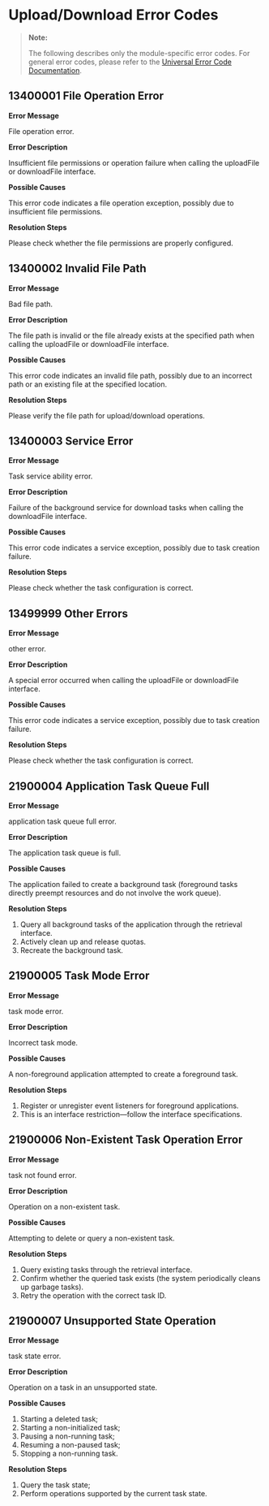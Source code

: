 # Upload/Download Error Codes

> **Note:**
>
> The following describes only the module-specific error codes. For general error codes, please refer to the [Universal Error Code Documentation](cj-errorcode-universal.md).

## 13400001 File Operation Error

**Error Message**

File operation error.

**Error Description**

Insufficient file permissions or operation failure when calling the uploadFile or downloadFile interface.

**Possible Causes**

This error code indicates a file operation exception, possibly due to insufficient file permissions.

**Resolution Steps**

Please check whether the file permissions are properly configured.

## 13400002 Invalid File Path

**Error Message**

Bad file path.

**Error Description**

The file path is invalid or the file already exists at the specified path when calling the uploadFile or downloadFile interface.

**Possible Causes**

This error code indicates an invalid file path, possibly due to an incorrect path or an existing file at the specified location.

**Resolution Steps**

Please verify the file path for upload/download operations.

## 13400003 Service Error

**Error Message**

Task service ability error.

**Error Description**

Failure of the background service for download tasks when calling the downloadFile interface.

**Possible Causes**

This error code indicates a service exception, possibly due to task creation failure.

**Resolution Steps**

Please check whether the task configuration is correct.

## 13499999 Other Errors

**Error Message**

other error.

**Error Description**

A special error occurred when calling the uploadFile or downloadFile interface.

**Possible Causes**

This error code indicates a service exception, possibly due to task creation failure.

**Resolution Steps**

Please check whether the task configuration is correct.

## 21900004 Application Task Queue Full

**Error Message**

application task queue full error.

**Error Description**

The application task queue is full.

**Possible Causes**

The application failed to create a background task (foreground tasks directly preempt resources and do not involve the work queue).

**Resolution Steps**

1. Query all background tasks of the application through the retrieval interface.  
2. Actively clean up and release quotas.  
3. Recreate the background task.

## 21900005 Task Mode Error

**Error Message**

task mode error.

**Error Description**

Incorrect task mode.

**Possible Causes**

A non-foreground application attempted to create a foreground task.

**Resolution Steps**

1. Register or unregister event listeners for foreground applications.  
2. This is an interface restriction—follow the interface specifications.

## 21900006 Non-Existent Task Operation Error

**Error Message**

task not found error.

**Error Description**

Operation on a non-existent task.

**Possible Causes**

Attempting to delete or query a non-existent task.

**Resolution Steps**

1. Query existing tasks through the retrieval interface.  
2. Confirm whether the queried task exists (the system periodically cleans up garbage tasks).  
3. Retry the operation with the correct task ID.

## 21900007 Unsupported State Operation

**Error Message**

task state error.

**Error Description**

Operation on a task in an unsupported state.

**Possible Causes**

1. Starting a deleted task;  
2. Starting a non-initialized task;  
3. Pausing a non-running task;  
4. Resuming a non-paused task;  
5. Stopping a non-running task.

**Resolution Steps**

1. Query the task state;  
2. Perform operations supported by the current task state.